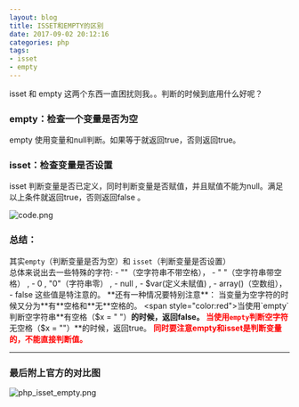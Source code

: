 ```yaml
---
layout: blog
title: ISSET和EMPTY的区别
date: 2017-09-02 20:12:16
categories: php
tags:
- isset
- empty
---
```


isset 和 empty 这两个东西一直困扰则我。。判断的时候到底用什么好呢？

<!-- more -->

### empty：检查一个变量是否为空
empty 使用变量和null判断。如果等于就返回true，否则返回true。
	
### isset：检查变量是否设置
isset 判断变量是否已定义，同时判断变量是否赋值，并且赋值不能为null。满足以上条件就返回true，否则返回false 。

![code.png](code.png)

### 总结：
其实`empty`（判断变量是否为空）和 `isset`（判断变量是否设置）  
总体来说出去一些特殊的字符:
	- ""（空字符串不带空格），
	- "  "（空字符串带空格） , 
	- 0 , "0"（字符串零） , 
	- null , 
	- $var(定义未赋值) , 
	- array()（空数组）， 
	- false 
这些值是特注意的。  
**还有一种情况要特别注意**：  
当变量为空字符的时候又分为**有**空格和**无**空格的。
<span style="color:red">当使用`empty`判断空字符串**有空格（$x = "  "）**的时候，返回false。</span>
<span style="color:red">当使用`empty`判断空字符**无空格（$x = ""）**的时候，返回true。</span>
<span style="color:red">**同时要注意empty和isset是判断变量的，不能直接判断值。**</span>


---
### 最后附上官方的对比图
![php_isset_empty.png](php_isset_empty.png)